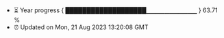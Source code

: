 - ⏳ Year progress { ███████████████████▁▁▁▁▁▁▁▁▁▁▁ } 63.71 %
- ⏰ Updated on Mon, 21 Aug 2023 13:20:08 GMT

